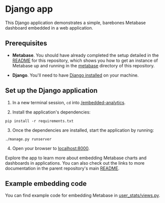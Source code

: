 # Django app

This Django application demonstrates a simple, barebones Metabase dashboard embedded in a web application.

## Prerequisites

- **Metabase**. You should have already completed the setup detailed in the [README](../../README.md) for this repository, which shows you how to get an instance of Metabase up and running in the [metabase](../../metabase) directory of this repository.

- **Django**. You'll need to have [Django installed](https://docs.djangoproject.com/en/3.0/topics/install/) on your machine.

## Set up the Django application

1. In a new terminal session, `cd` into [/embedded-analytics](/embedded-analytics).

2. Install the application's dependencies:

```shell
pip install -r requirements.txt
```

3. Once the dependencies are installed, start the application by running: 

```shell
./manage.py runserver
```

4. Open your browser to [localhost:8000](http://localhost:8000).

Explore the app to learn more about embedding Metabase charts and dashboards in applications. You can also check out the links to more documentation in the parent repository's main [README](../../README.md).

## Example embedding code

You can find example code for embedding Metabase in [user_stats/views.py](user_stats/views.py).
